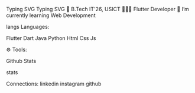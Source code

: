 Typing SVG
Typing SVG
🏫 B.Tech IT'26, USICT
👨🏻‍💻 Flutter Developer
🌱 I’m currently learning Web Development

langs Languages:

Flutter Dart Java Python Html Css Js

⚙ Tools:




Github Stats



stats



Connections:
linkedin instagram github

